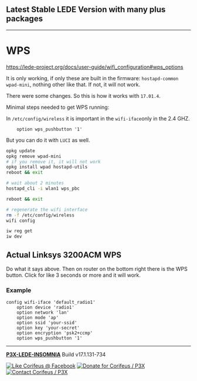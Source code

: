 [//]: #@corifeus-header

## Latest Stable LEDE Version with many plus packages

---
                        
[//]: #@corifeus-header:end
# WPS

https://lede-project.org/docs/user-guide/wifi_configuration#wps_options

It is only working, if only these are built in the firmware: ```hostapd-common wpad-mini```, nothing other like that. If not, it will not work.

There were some changes. So this is how it works with ```17.01.4```.

Minimal steps needed to get WPS running:

In ```/etc/config/wireless``` it is important in the ```wifi-iface```only in the 2.4 GHZ.
```text
    option wps_pushbutton '1'
```

But you can do it with ```LUCI``` as well.

```bash
opkg update
opkg remove wpad-mini
# if you remove it, it will not work
opkg install wpad hostapd-utils
reboot && exit

# wait about 2 minutes
hostapd_cli -i wlan1 wps_pbc
```

```bash
reboot && exit

# regenerate the wifi interface
rm -f /etc/config/wireless
wifi config

iw reg get
iw dev
```


## Actual Linksys 3200ACM WPS

Do what it says above. Then on router on the bottom right there is the WPS button. Click for like 3 seconds or more and it will work.

### Example

```text
config wifi-iface 'default_radio1'
	option device 'radio1'
	option network 'lan'
	option mode 'ap'
	option ssid 'your-ssid'
	option key 'your-secret'
	option encryption 'psk2+ccmp'
	option wps_pushbutton '1'

```



[//]: #@corifeus-footer

---

[**P3X-LEDE-INSOMNIA**](https://pages.corifeus.com/lede-insomnia) Build v17.1.131-734 

[![Like Corifeus @ Facebook](https://img.shields.io/badge/LIKE-Corifeus-3b5998.svg)](https://www.facebook.com/corifeus.software) [![Donate for Corifeus / P3X](https://img.shields.io/badge/Donate-Corifeus-003087.svg)](https://www.paypal.com/cgi-bin/webscr?cmd=_donations&business=LFRV89WPRMMVE&lc=HU&item_name=Patrik%20Laszlo&item_number=patrikx3&currency_code=HUF&bn=PP%2dDonationsBF%3abtn_donate_SM%2egif%3aNonHosted)  [![Contact Corifeus / P3X](https://img.shields.io/badge/Contact-P3X-ff9900.svg)](https://www.patrikx3.com/en/front/contact) 


 

[//]: #@corifeus-footer:end